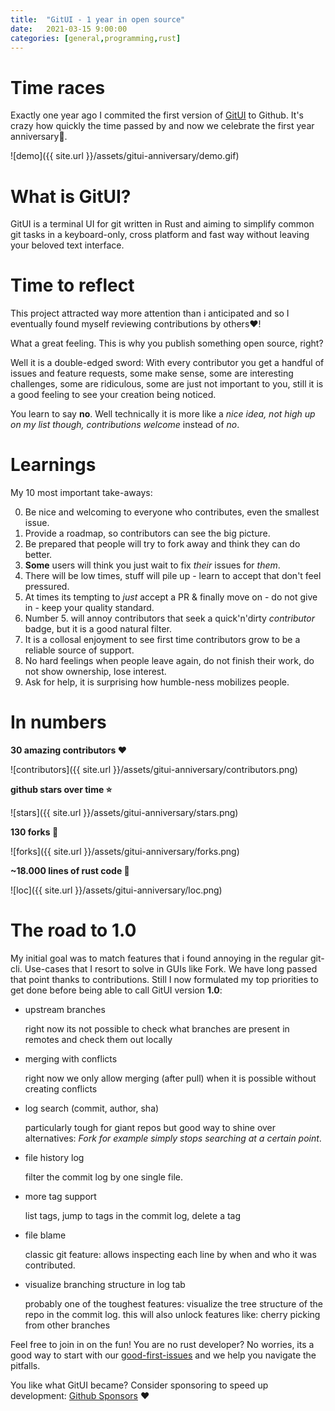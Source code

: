 ```yaml
---
title:  "GitUI - 1 year in open source"
date:   2021-03-15 9:00:00
categories: [general,programming,rust]
---
```


# Time races

Exactly one year ago I commited the first version of [GitUI](https://github.com/extrawurst/gitui) to Github. It's crazy how quickly the time passed by and now we celebrate the first year anniversary🥳.

![demo]({{ site.url }}/assets/gitui-anniversary/demo.gif)

# What is GitUI?

GitUI is a terminal UI for git written in Rust and aiming to simplify common git tasks in a keyboard-only, cross platform and fast way without leaving your beloved text interface.

# Time to reflect

This project attracted way more attention than i anticipated and so I eventually found myself reviewing contributions by others❤️!

What a great feeling. This is why you publish something open source, right?

Well it is a double-edged sword: 
With every contributor you get a handful of issues and feature requests, some make sense, some are interesting challenges, some are ridiculous, some are just not important to you, still it is a good feeling to see your creation being noticed. 

You learn to say **no**. Well technically it is more like a *nice idea, not high up on my list though, contributions welcome* instead of *no*.

# Learnings

My 10 most important take-aways:

0. Be nice and welcoming to everyone who contributes, even the smallest issue.
1. Provide a roadmap, so contributors can see the big picture.
2. Be prepared that people will try to fork away and think they can do better.
3. __Some__ users will think you just wait to fix *their* issues for *them*.
4. There will be low times, stuff will pile up - learn to accept that don't feel pressured.
5. At times its tempting to *just* accept a PR & finally move on - do not give in - keep your quality standard.
6. Number 5. will annoy contributors that seek a quick'n'dirty *contributor* badge, but it is a good natural filter.
7. It is a collosal enjoyment to see first time contributors grow to be a reliable source of support.
8. No hard feelings when people leave again, do not finish their work, do not show ownership, lose interest.
9. Ask for help, it is surprising how humble-ness mobilizes people.

# In numbers

**30 amazing contributors ❤️**

![contributors]({{ site.url }}/assets/gitui-anniversary/contributors.png)

**github stars over time ⭐️**

![stars]({{ site.url }}/assets/gitui-anniversary/stars.png)

**130 forks 🍴**

![forks]({{ site.url }}/assets/gitui-anniversary/forks.png)

**~18.000 lines of rust code 🦀**

![loc]({{ site.url }}/assets/gitui-anniversary/loc.png)

# The road to 1.0

My initial goal was to match features that i found annoying in the regular git-cli. Use-cases that I resort to solve in GUIs like Fork. We have long passed that point thanks to contributions. Still I now formulated my top priorities to get done before being able to call GitUI version **1.0**:

* upstream branches 

    right now its not possible to check what branches are present in remotes and check them out locally

* merging with conflicts

    right now we only allow merging (after pull) when it is possible without creating conflicts

* log search (commit, author, sha)

    particularly tough for giant repos but good way to shine over alternatives: *Fork for example simply stops searching at a certain point*.

* file history log

    filter the commit log by one single file.

* more tag support

    list tags, jump to tags in the commit log, delete a tag

* file blame

    classic git feature: allows inspecting each line by when and who it was contributed.

* visualize branching structure in log tab

    probably one of the toughest features: visualize the tree structure of the repo in the commit log. this will also unlock features like: cherry picking from other branches

Feel free to join in on the fun! You are no rust developer? No worries, its a good way to start with our [good-first-issues](https://github.com/extrawurst/gitui/issues?q=is%3Aissue+is%3Aopen+label%3A%22good+first+issue%22) and we help you navigate the pitfalls.

You like what GitUI became? Consider sponsoring to speed up development: [Github Sponsors](https://github.com/extrawurst/gitui) ❤️